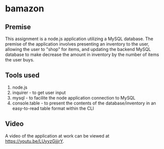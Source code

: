# bamazon

## Premise
This assignment is a node.js application utilizing a MySQL database.  The premise of the application involves presenting an inventory to the user, allowing the user to "shop" for items, and updating the backend MySQL database to make decrease the amount in inventory by the number of items the user buys.

## Tools used
1. node.js
2. inquirer - to get user input
3. mysql - to facilite the node application connection to MySQL
4. console.table - to present the contents of the database/inventory in an easy-to-read table format within the CLI

## Video
A video of the application at work can be viewed at https://youtu.be/LUyyzGjjjrY.

